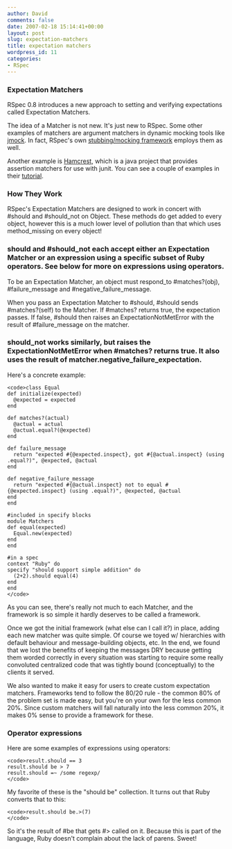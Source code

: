 ```yaml
---
author: David
comments: false
date: 2007-02-18 15:14:41+00:00
layout: post
slug: expectation-matchers
title: expectation matchers
wordpress_id: 11
categories:
- RSpec
---
```


### Expectation Matchers

RSpec 0.8 introduces a new approach to setting and verifying expectations called Expectation Matchers.
<!-- more -->

The idea of a Matcher is not new. It's just new to RSpec. Some other examples of matchers are argument matchers in dynamic mocking tools like [jmock](http://jmock.org). In fact, RSpec's own [stubbing/mocking framework](http://rspec.rubyforge.org/documentation/mocks/index.html) employs them as well.






Another example is [Hamcrest](http://code.google.com/p/hamcrest/), which is a java project that provides assertion matchers for use with junit. You can see a couple of examples in their [tutorial](http://code.google.com/p/hamcrest/wiki/Tutorial).




### How They Work




RSpec's Expectation Matchers are designed to work in concert with #should and #should_not on Object. These methods do get added to every object, however this is a much lower level of pollution than that which uses method_missing on every object!




### should and #should_not each accept either an Expectation Matcher or an expression using a specific subset of Ruby operators. See below for more on expressions using operators.



To be an Expectation Matcher, an object must respond_to #matches?(obj), #failure_message and #negative_failure_message.






When you pass an Expectation Matcher to #should, #should sends #matches?(self) to the Matcher. If #matches? returns true, the expectation passes. If false, #should then raises an ExpectationNotMetError with the result of #failure_message on the matcher.




### should_not works similarly, but raises the ExpectationNotMetError when #matches? returns true. It also uses the result of matcher.negative_failure_expectation.



Here's a concrete example:




    
    <code>class Equal
    def initialize(expected)
      @expected = expected
    end
    
    def matches?(actual)
      @actual = actual
      @actual.equal?(@expected)
    end
    
    def failure_message
      return "expected #{@expected.inspect}, got #{@actual.inspect} (using .equal?)", @expected, @actual
    end
    
    def negative_failure_message
      return "expected #{@actual.inspect} not to equal #{@expected.inspect} (using .equal?)", @expected, @actual
    end
    end
    
    #included in specify blocks
    module Matchers
    def equal(expected)
      Equal.new(expected)
    end
    end
    
    #in a spec
    context "Ruby" do
    specify "should support simple addition" do
      (2+2).should equal(4)
    end
    end
    </code>





As you can see, there's really not much to each Matcher, and the framework is so simple it hardly deserves to be called a framework.






Once we got the initial framework (what else can I call it?) in place, adding each new matcher was quite simple. Of course we toyed w/ hierarchies with default behaviour and message-building objects, etc. In the end, we found that we lost the benefits of keeping the messages DRY because getting them worded correctly in every situation was starting to require some really convoluted centralized code that was tightly bound (conceptually) to the clients it served.






We also wanted to make it easy for users to create custom expectation matchers. Frameworks tend to follow the 80/20 rule - the common 80% of the problem set is made easy, but you're on your own for the less common 20%. Since custom matchers will fall naturally into the less common 20%, it makes 0% sense to provide a framework for these.






### Operator expressions






Here are some examples of expressions using operators:





    
    <code>result.should == 3
    result.should be > 7
    result.should =~ /some regexp/
    </code>





My favorite of these is the "should be" collection. It turns out that Ruby converts that to this:





    
    <code>result.should be.>(7)
    </code>





So it's the result of #be that gets #> called on it. Because this is part of the language, Ruby doesn't complain about the lack of parens. Sweet!
